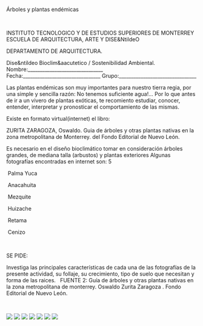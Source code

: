 

Árboles y plantas endémicas




 

 INSTITUTO TECNOLOGICO Y DE ESTUDIOS SUPERIORES DE MONTERREY 
ESCUELA DE ARQUITECTURA, ARTE Y DISE&NtildeO 

DEPARTAMENTO DE ARQUITECTURA.



Dise&ntildeo Bioclim&aacutetico / Sostenibilidad Ambiental.
Nombre:_______________________________ 
Fecha:________________________________ 
Grupo:________________________________ 


Las plantas endémicas son muy importantes para nuestro tierra regia, por una simple y sencilla razón: No tenemos suficiente agua!... 
Por lo que antes de ir a un vivero de plantas exóticas, te recomiento estudiar, conocer, entender, interpretar y pronosticar el comportamiento de las mismas. 

Existe en formato virtual(internet) el libro: 


ZURITA ZARAGOZA, Oswaldo. Guia de árboles y otras plantas nativas en la zona metropolitana de Monterrey. 
del Fondo Editorial de Nuevo León.



Es necesario en el diseño bioclimático tomar en consideración árboles grandes, de mediana talla (arbustos) y plantas exteriores 
Algunas fotografías encontradas en internet son: 
 5




  Palma Yuca
 


 Anacahuita
 












 Mezquite
 


 Huizache












 Retama


 Cenizo
 





 
 
SE PIDE:

Investiga las principales características de cada una de las fotografías de la presente actividad, su follaje, su crecimiento, tipo de suelo que necesitan y forma de las raices.
 
 FUENTE 2: Guía de árboles y otras plantas nativas en la zona metropolitana de monterrey. Oswaldo Zurita Zaragoza . 
Fondo Editorial de Nuevo León.  


 




![](./endemica.1.JPG)
![](./endemica.2.jpg)
![](./endemica.3.jpg)
![](./Endemica.7.jpg)
![](./endemica.5.jpg)
![](./Endemica.6.jpg)
![](./matchingsquare.4.jpg)
